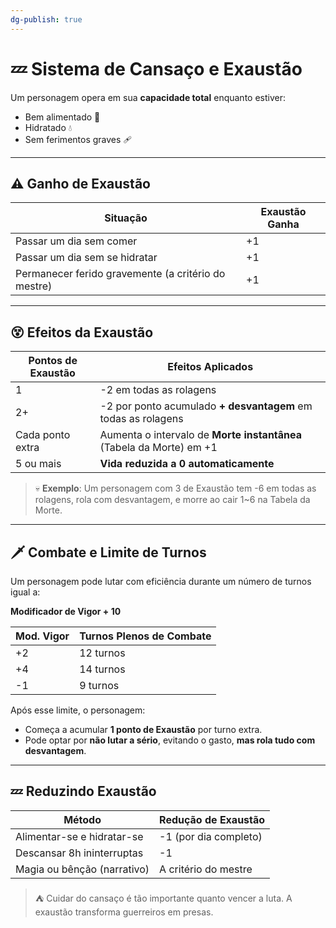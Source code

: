 ```yaml
---
dg-publish: true
---
```

# 💤 Sistema de Cansaço e Exaustão

Um personagem opera em sua **capacidade total** enquanto estiver:
- Bem alimentado 🍖
- Hidratado 💧
- Sem ferimentos graves 🩹

---

## ⚠️ Ganho de Exaustão

| Situação                                       | Exaustão Ganha |
|------------------------------------------------|-----------------|
| Passar um dia sem comer                        | +1              |
| Passar um dia sem se hidratar                  | +1              |
| Permanecer ferido gravemente (a critério do mestre) | +1              |

---

## 😵 Efeitos da Exaustão

| Pontos de Exaustão | Efeitos Aplicados                                                   |
|---------------------|---------------------------------------------------------------------|
| 1                   | -2 em todas as rolagens                                             |
| 2+                  | -2 por ponto acumulado **+ desvantagem** em todas as rolagens       |
| Cada ponto extra    | Aumenta o intervalo de **Morte instantânea** (Tabela da Morte) em +1|
| 5 ou mais           | **Vida reduzida a 0 automaticamente**                              |

> 💀 **Exemplo**: Um personagem com 3 de Exaustão tem -6 em todas as rolagens, rola com desvantagem, e morre ao cair 1~6 na Tabela da Morte.

---

## 🗡️ Combate e Limite de Turnos

Um personagem pode lutar com eficiência durante um número de turnos igual a:

**Modificador de Vigor + 10**

| Mod. Vigor | Turnos Plenos de Combate |
|------------|---------------------------|
| +2         | 12 turnos                 |
| +4         | 14 turnos                 |
| -1         | 9 turnos                  |

Após esse limite, o personagem:
- Começa a acumular **1 ponto de Exaustão** por turno extra.
- Pode optar por **não lutar a sério**, evitando o gasto, **mas rola tudo com desvantagem**.

---

## 💤 Reduzindo Exaustão

| Método                        | Redução de Exaustão |
|-------------------------------|----------------------|
| Alimentar-se e hidratar-se    | -1 (por dia completo)|
| Descansar 8h ininterruptas     | -1                  |
| Magia ou bênção (narrativo)   | A critério do mestre |

> ⛺ Cuidar do cansaço é tão importante quanto vencer a luta. A exaustão transforma guerreiros em presas.

